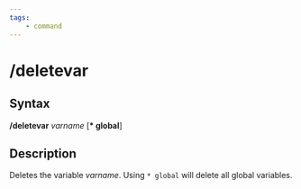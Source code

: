```yaml
---
tags:
    - command
---
```

# /deletevar

## Syntax

**/deletevar** _varname_ [**\* global**]

## Description

Deletes the variable _varname_. Using `* global` will delete all global variables.
